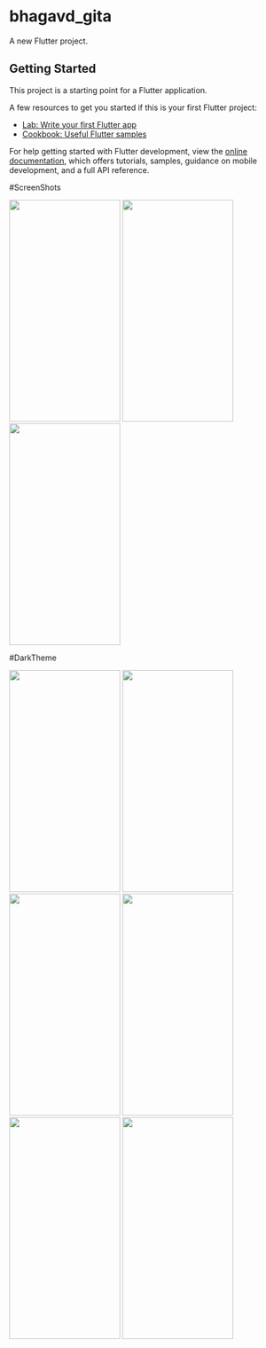 # bhagavd_gita

A new Flutter project.

## Getting Started

This project is a starting point for a Flutter application.

A few resources to get you started if this is your first Flutter project:

- [Lab: Write your first Flutter app](https://docs.flutter.dev/get-started/codelab)
- [Cookbook: Useful Flutter samples](https://docs.flutter.dev/cookbook)

For help getting started with Flutter development, view the
[online documentation](https://docs.flutter.dev/), which offers tutorials,
samples, guidance on mobile development, and a full API reference.

#ScreenShots

<img src="https://github.com/khushal1099/bhagavd_gita/assets/138639130/9fd514e2-6651-4001-9f18-8e871de96b74" width="200" height="400">
<img src="https://github.com/khushal1099/bhagavd_gita/assets/138639130/d43810fa-c501-43fe-9c5f-db9df49c7031" width="200" height="400">
<img src="https://github.com/khushal1099/bhagavd_gita/assets/138639130/28677054-b4f8-4d2a-8c01-ef834bbe7eb4" width="200" height="400">

#DarkTheme

<img src="https://github.com/khushal1099/bhagavd_gita/assets/138639130/41cf2e36-2007-4086-9ad9-1d31fc1a3d31" width="200" height="400">
<img src="https://github.com/khushal1099/bhagavd_gita/assets/138639130/e21c1f36-dcae-4516-bdd9-edc50ac26658" width="200" height="400">
<img src="https://github.com/khushal1099/bhagavd_gita/assets/138639130/eaa0fea7-18b8-444a-987b-b0f1a211da15" width="200" height="400">
<img src="https://github.com/khushal1099/bhagavd_gita/assets/138639130/adda6a8a-0a29-4674-b505-3a06ded76955" width="200" height="400">
<img src="https://github.com/khushal1099/bhagavd_gita/assets/138639130/51d11216-3474-4878-8358-2669fdb15603" width="200" height="400">
<img src="https://github.com/khushal1099/bhagavd_gita/assets/138639130/6bf8f9cd-519e-4b1a-9854-6afa39ba576f" width="200" height="400">








